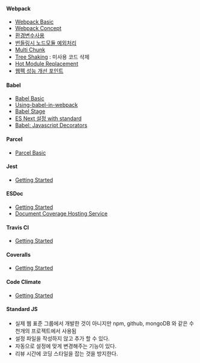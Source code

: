 #### Webpack
- [Webpack Basic](https://github.com/ChoDragon9/es6/wiki/Webpack+Basic)
- [Webpack Concept](https://github.com/ChoDragon9/es6/wiki/Webpack+Concept)
- [환경변수사용](%ED%99%98%EA%B2%BD-%EB%B3%80%EC%88%98-%EC%82%AC%EC%9A%A9)
- [번들링시 노드모듈 예외처리](%EB%B2%88%EB%93%A4%EB%A7%81%EC%8B%9C-%EB%85%B8%EB%93%9C%EB%AA%A8%EB%93%88-%EC%98%88%EC%99%B8%EC%B2%98%EB%A6%AC)
- [Multi Chunk](Multi-chunk-file)
- [Tree Shaking](https://webpack.js.org/guides/tree-shaking/) : 미사용 코드 삭제
- [Hot Module Replacement](Hot-Module-Replacement)
- [웹펙 성능 개선 포인트](웹펙-성능-개선-포인트)

#### Babel
- [Babel Basic](https://github.com/ChoDragon9/es6/wiki/Babel+Basic)
- [Using-babel-in-webpack](Using-babel-in-webpack)
- [Babel Stage](Babel-Stage)
- [ES Next 설정 with standard](ES-Next-%EC%84%A4%EC%A0%95-with-standard)
- [Babel: Javascript Decorators](Babel:-Javascript-Decorators)

#### Parcel
- [Parcel Basic](https://github.com/ChoDragon9/es6/wiki/Parcel+Basic)

#### Jest
- [Getting Started](https://github.com/ChoDragon9/es6/wiki/Getting-Started-Jest)

#### ESDoc
- [Getting Started](Getting-Started-ESDoc)
- [Document Coverage Hosting Service](Document-Coverage-Hosting-Service)

#### Travis CI
- [Getting Started](Getting-Started-Travis-CI)

#### Coveralls
- [Getting Started](Getting-Started-Coveralls)

#### Code Climate
- [Getting Started](Getting-Started-Code-Climate)

#### Standard JS
- 실제 웹 표준 그룹에서 개발한 것이 아니지만 npm, github, mongoDB 와 같은 수천개의 프로젝트에서 사용됨
- 설정 파일을 작성하지 않고 추가 할 수 있다.
- 자동으로 설정에 맞게 변경해주는 기능이 있다.
- 리뷰 시간에 코딩 스타일을 잡는 것을 방지한다.